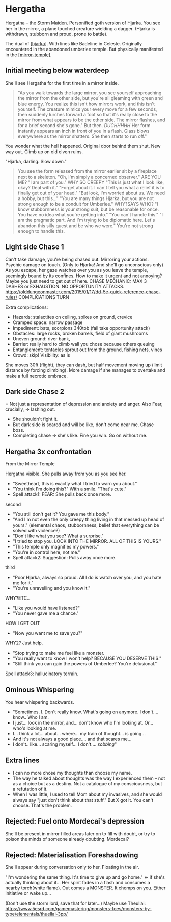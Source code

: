 # Hergatha
Hergatha – the Storm Maiden. Personified goth version of Hjarka.
You see her in the mirror, a plane touched creature wielding a dagger.
(Hjarka is withdrawn, stubborn and proud, prone to battle).

The dual of [[hjarka]]. With lines like Badeline in Celeste.
Originally encountered in the abandoned umberlee temple.
But physically manifested in the [[mirror-temple]].

## Initial meeting below waterdeep
She'll see Hergatha for the first time in a mirror inside.
> "As you walk towards the large mirror, you see yourself approaching the mirror from the other side, but you're all gleaming with green and blue energy. You realize this isn't how mirrors work, and this isn't yourself.
> The creature mimics your every move for a few seconds, then suddenly lurches forward a foot so that it's really close to the mirror from what appears to be the other side. The mirror flashes, and for a brief second she's gone."
> But then. *DUCHHHHH* Her form instantly appears an inch in front of you in a flash. Glass blows everywhere as the mirror shatters. She then starts to run off."

You wonder what the hell happened. Original door behind them shut. New way out.
Climb up on old elven ruins.

"Hjarka, darling. Slow down."

> You see the form released from the mirror earlier sit by a fireplace next to a skeleton.
"Oh, I'm simply a concerned observer."
ARE YOU ME?
"I am part of you."
WHY SO CREEPY
"This is just what I look like, okay? Deal with it."
"Forget about it. I can't tell you what a relief it is to finally get out of your head."
"But look, I'm worried about us. We need a hobby, but this..."
"You are many things Hjarka, but you are not strong enough to be a conduit for Umberlee."
WHY?SAYS WHO?
"I know stubbornness is your strong suit, but be reasonable for once. You have no idea what you're getting into."
"You can't handle this."
"I am the pragmatic part. And I'm trying to be diplomatic here. Let's abandon this silly quest and be who we were." You're not strong enough to handle this.

## Light side Chase 1
Can't take damage, you're being chased out. Mirroring your actions. Psychic damage on touch. (Only to Hjarka! And she'll go unconscious only)
As you escape, her gaze watches over you as you leave the temple, seemingly bound by its confines.
How to make it urgent and not annoying?
Maybe you just need to get out of here.
CHASE MECHANIC: MAX 3 DASHES or EXHAUSTION. NO OPPORTUNITY ATTACKS.
https://olddungeonmaster.com/2015/01/17/dd-5e-quick-reference-chase-rules/ COMPLICATIONS TURN

Extra complications:
- Hazards: stalactites on ceiling, spikes on ground, crevice
- Cramped space: narrow passage
- Impediment: bats, scorpions 340tob (fail take opportunity attack)
- Obstacles: large rocks, broken barrels, field of giant mushrooms
- Uneven ground: river bank,
- Barrier: really hard to climb wall you chose because others queuing
- Entanglement: tentacles sprout out from the ground, fishing nets, vines
- Crowd: skip! Visibility: as is

She moves 30ft (flight), they can dash, but half movement moving up (limit distance by forcing climbing). More damage if she manages to overtake and make a full necrotic embrace.

## Dark side Chase 2
= Not just a representation of depression and anxiety and anger. Also Fear, crucially, => lashing out.
- She shouldn't fight it.
- But dark side is scared and will be like, don't come near me. Chase boss.
- Completing chase => she's like. Fine you win. Go on without me.

## Hergatha 3x confrontation
From the Mirror Temple

Hergatha visible. She pulls away from you as you see her.

- "Sweetheart, this is exactly what I tried to warn you about."
- "You think I'm doing this?" With a smile. "That's cute."
- Spell attack1: FEAR: She pulls back once more.

second

- "You still don't get it? You gave me this body."
- "And I'm not even the only creepy thing living in that messed up head of yours." (elemental chaos, stubbornness, belief that everything can be solved with violence?)
- "Don't like what you see? What a surprise."
- "I tried to stop you. LOOK INTO THE MIRROR. ALL OF THIS IS YOURS."
- "This temple only magnifies my powers."
- "You're in control here, not me."
- Spell attack2: Suggestion: Pulls away once more.

third

- "Poor Hjarka, always so proud. All I do is watch over you, and you hate me for it."
- "You're unravelling and you know it."

WHY?ETC..

- "Like you would have listened?"
- "You never gave me a chance."

HOW I GET OUT

- "Now you want me to save you?"

WHY2? Just help.

- "Stop trying to make me feel like a monster.
- "You really want to know  I won't help? BECAUSE YOU DESERVE THIS."
- "Still think you can gain the powers of Umberlee? You're delusional."

Spell attack3: hallucinatory terrain.

## Ominous Whispering
You hear whispering backwards.

- "Sometimes. I. Don't really know. What's going on anymore. I don't.... know.. Who I am.
- I just... look in the mirror, and... don't know who I'm looking at. Or... who's looking at me.
- I... think a lot... about... where... my train of thought… is going...
- And it's not always a good place.... and that scares me...
- I don't.. like... scaring myself... I don't.... *sobbing*"


## Extra lines
- I can no more chose my thoughts than choose my name.
- The way he talked about thoughts was the way I experienced them – not as a choice but as a destiny. Not a catalogue of my consciousness, but a refutation of it.
- When I was little, I used to tell Mom about my invasives, and she would always say "just don't think about that stuff." But X got it. You can't choose. That's the problem.

## Rejected: Fuel onto Mordecai's depression
She'll be present in mirror filled areas later on to fill with doubt, or try to poison the minds of someone already doubting. Mordecai?

## Rejected: Materialisation Foreshadowing
She'll appear during conversation only to her. Floating in the air.

"I'm wondering the same thing. It's time to give up and go home." <- if she's actually thinking about it...
Her spirit fades in a flash and consumes a nearby torch(white flame). Out comes a MONSTER.
It chomps on you. Either initiative or wake up...

(Don't use the storm lord, save that for later...)
Maybe use Theullai: https://www.5esrd.com/gamemastering/monsters-foes/monsters-by-type/elementals/thuellai-3pp/

[//begin]: # "Autogenerated link references for markdown compatibility"
[hjarka]: ../pcs/hjarka "Hjarka"
[mirror-temple]: ../seaofbones/mirror-temple "Mirror Temple"
[//end]: # "Autogenerated link references"
